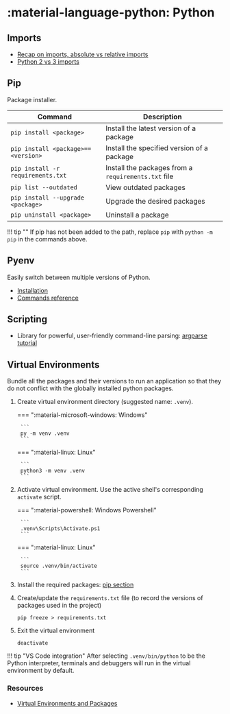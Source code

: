 # :material-language-python: Python

## Imports

- [Recap on imports, absolute vs relative imports](https://realpython.com/absolute-vs-relative-python-imports/)
- [Python 2 vs 3 imports](https://stackoverflow.com/a/12173406)

## Pip

Package installer.

| Command | Description |
| ------- | ----------- |
| `pip install <package>` | Install the latest version of a package |
| `pip install <package>==<version>` | Install the specified version of a package |
| `pip install -r requirements.txt` | Install the packages from a `requirements.txt` file |
| `pip list --outdated` | View outdated packages |
| `pip install --upgrade <package>` | Upgrade the desired packages |
| `pip uninstall <package>` | Uninstall a package |

!!! tip ""
    If pip has not been added to the path, replace `pip` with `python -m pip` in the commands above.

## Pyenv

Easily switch between multiple versions of Python.

- [Installation](https://github.com/pyenv/pyenv#installation)
- [Commands reference](https://github.com/pyenv/pyenv/blob/master/COMMANDS.md)

## Scripting

- Library for powerful, user-friendly command-line parsing: [argparse tutorial](https://docs.python.org/3/howto/argparse.html)

## Virtual Environments

Bundle all the packages and their versions to run an application so that they do not conflict with the globally installed python packages.

1. Create virtual environment directory (suggested name: `.venv`).

    === ":material-microsoft-windows: Windows"

        ```
        py -m venv .venv
        ```

    === ":material-linux: Linux"

        ```
        python3 -m venv .venv
        ```

2. Activate virtual environment. Use the active shell's corresponding `activate` script.

    === ":material-powershell: Windows Powershell"

        ```
        .venv\Scripts\Activate.ps1
        ```

    === ":material-linux: Linux"

        ```
        source .venv/bin/activate
        ```

3. Install the required packages: [pip section](#pip)

4. Create/update the `requirements.txt` file (to record the versions of packages used in the project)

    ```
    pip freeze > requirements.txt
    ```

5. Exit the virtual environment

    ```
    deactivate
    ```

!!! tip "VS Code integration"
    After selecting `.venv/bin/python` to be the Python interpreter, terminals and debuggers will run
    in the virtual environment by default.

### Resources

- [Virtual Environments and Packages](https://docs.python.org/3/tutorial/venv.html)
